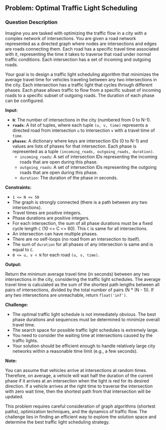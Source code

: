 ## Problem: Optimal Traffic Light Scheduling

### Question Description

Imagine you are tasked with optimizing the traffic flow in a city with a complex network of intersections. You are given a road network represented as a directed graph where nodes are intersections and edges are roads connecting them. Each road has a specific travel time associated with it, representing the time it takes to traverse that road under normal traffic conditions. Each intersection has a set of incoming and outgoing roads.

Your goal is to design a traffic light scheduling algorithm that minimizes the average travel time for vehicles traveling between any two intersections in the city. Each intersection has a traffic light that cycles through different phases. Each phase allows traffic to flow from a specific subset of incoming roads to a specific subset of outgoing roads. The duration of each phase can be configured.

**Input:**

*   **`N`**: The number of intersections in the city (numbered from 0 to N-1).
*   **`roads`**: A list of tuples, where each tuple `(u, v, time)` represents a directed road from intersection `u` to intersection `v` with a travel time of `time`.
*   **`phases`**: A dictionary where keys are intersection IDs (0 to N-1) and values are lists of phases for that intersection. Each phase is represented as a tuple `(incoming_roads, outgoing_roads, duration)`.
    *   `incoming_roads`: A set of intersection IDs representing the incoming roads that are open during this phase.
    *   `outgoing_roads`: A set of intersection IDs representing the outgoing roads that are open during this phase.
    *   `duration`: The duration of the phase in seconds.

**Constraints:**

*   `1 <= N <= 50`
*   The graph is strongly connected (there is a path between any two intersections).
*   Travel times are positive integers.
*   Phase durations are positive integers.
*   For each intersection, the sum of all phase durations must be a fixed cycle length `C` (10 <= C <= 60). This `C` is same for all intersections.
*   An intersection can have multiple phases.
*   There are no self-loops (no road from an intersection to itself).
*   The sum of `duration` for all phases of any intersection is same and is equal to `C`.
*   `0 <= u, v < N` for each road `(u, v, time)`.

**Output:**

Return the minimum average travel time (in seconds) between any two intersections in the city, considering the traffic light schedules. The average travel time is calculated as the sum of the shortest path lengths between all pairs of intersections, divided by the total number of pairs (N * (N - 1)). If any two intersections are unreachable, return `float('inf')`.

**Challenge:**

*   The optimal traffic light schedule is not immediately obvious. The best phase durations and sequences must be determined to minimize overall travel time.
*   The search space for possible traffic light schedules is extremely large.
*   You need to consider the waiting time at intersections caused by the traffic lights.
*   Your solution should be efficient enough to handle relatively large city networks within a reasonable time limit (e.g., a few seconds).

**Note:**

You can assume that vehicles arrive at intersections at random times. Therefore, on average, a vehicle will wait half the duration of the current phase if it arrives at an intersection when the light is red for its desired direction. If a vehicle arrives at the right time to traverse the intersection with zero wait time, then the shortest path from that intersection will be updated.

This problem requires careful consideration of graph algorithms (shortest paths), optimization techniques, and the dynamics of traffic flow. The challenge lies in finding an efficient way to explore the solution space and determine the best traffic light scheduling strategy.
